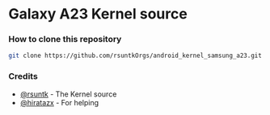 # Galaxy A23 Kernel source

### How to clone this repository
```sh
git clone https://github.com/rsuntkOrgs/android_kernel_samsung_a23.git -b fourteen
```

### Credits
- [@rsuntk](https://github.com/rsuntk) - The Kernel source
- [@hiratazx](https://github.com/hiratazx) - For helping